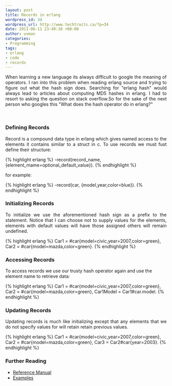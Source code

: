 ```yaml
--- 
layout: post
title: Records in erlang
wordpress_id: 34
wordpress_url: http://www.techtraits.ca/?p=34
date: 2011-06-11 23:49:10 +00:00
author: usman
categories: 
- Programming
tags:
- erlang
- code
- records
---
```


<p style="text-align: justify;">
When learning a new language its always difficult to google the meaning of operators. I ran into this problem when reading erlang source and trying to figure out what the hash sign does. Searching for "erlang hash" would always lead to articles about computing MD5 hashes in erlang. I had to resort to asking the question on stack overflow.So for the sake of the next person who googles this "What does the hash operator do in erlang?"
</p>
<!--more-->
&nbsp;
<h3 style="text-align: left;">Defining Records</h3>
<p style="text-align: justify;">
Record is a compound data type in erlang which gives named access to the elements it contains similar to a struct in c. To use records we must fust define their structure:
</p>
{% highlight erlang %}
    -record(record_name, {element_mame=optional_default_value}).
{% endhighlight %}

for example:

{% highlight erlang %}
    -record(car, {model,year,color=blue}).
{% endhighlight %}
&nbsp;
<h3 style="text-align: left;">Initializing Records</h3>
<p style="text-align: justify;">
To initialize we use the aforementioned hash sign as a prefix to the statement. Notice that I can choose not to supply values for the elements, elements with default values will have those assigned others will remain undefined.
</p>
{% highlight erlang %}
    Car1 = #car{model=civic,year=2007,color=green},
    Car2 = #car{model=mazda,color=green}.
{% endhighlight %}
&nbsp;
<h3>Accessing Records</h3>


To access records we use our trusty hash operator again and use the element name to retrieve data:

{% highlight erlang %}
    Car1 = #car{model=civic,year=2007,color=green},
    Car2 = #car{model=mazda,color=green},
    Car1Model = Car1#car.model.
{% endhighlight %}
&nbsp;

<h3>Updating Records</h3>
<p style="text-align: justify;">
Updating records is much like initializing except that any elements that we do not specify values for will retain retain previous values.
</p>
{% highlight erlang %}
    Car1 = #car{model=civic,year=2007,color=green},
    Car2 = #car{model=mazda,color=green},
    Car3 = Car2#car{year=2003}.
{% endhighlight %}
&nbsp;

<h3>Further Reading</h3>

* [Reference Manual](http://www.erlang.org/doc/reference_manual/records.html)
* [Examples](http://www.erlang.org/doc/programming_examples/records.html)



